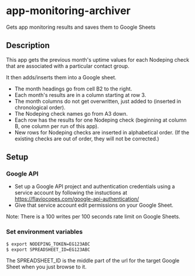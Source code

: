 # app-monitoring-archiver
Gets app monitoring results and saves them to Google Sheets

## Description
This app gets the previous month's uptime values for each Nodeping check that are associated with
a particular contact group.

It then adds/inserts them into a Google sheet.

 - The month headings go from cell B2 to the right.
 - Each month's results are in a column starting at row 3.
 - The month columns do not get overwritten, just added to (inserted in chronological order).
 - The Nodeping check names go from A3 down.
 - Each row has the results for one Nodeping check (beginning at column B, one column per run of this app).
 - New rows for Nodeping checks are inserted in alphabetical order.  (If the existing checks are out of order,
   they will not be corrected.)


## Setup

### Google API
 - Set up a Google API project and authentication credentials using a
service account by following the instuctions at https://flaviocopes.com/google-api-authentication/
 - Give that service account edit permissions on your Google Sheet.

 Note: There is a 100 writes per 100 seconds rate limit on Google Sheets.

### Set environment variables

```sh
$ export NODEPING_TOKEN=EG123ABC
$ export SPREADSHEET_ID=EG123ABC
```

The SPREADSHEET_ID is the middle part of the url for the target Google Sheet when you just browse to it.

